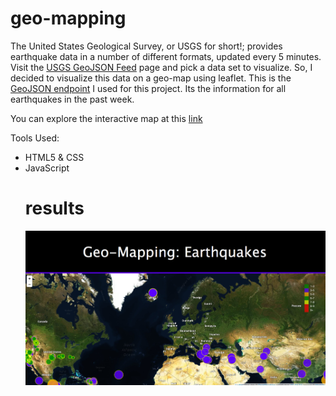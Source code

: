 # geo-mapping

The United States Geological Survey, or USGS for short!; provides earthquake data in a number of different formats, updated every 5 minutes. Visit the [USGS GeoJSON Feed](http://earthquake.usgs.gov/earthquakes/feed/v1.0/geojson.php) page and pick a data set to visualize. So, I decided to visualize this data on a geo-map using leaflet. This is the [GeoJSON endpoint](https://earthquake.usgs.gov/earthquakes/feed/v1.0/summary/all_week.geojson) I used for this project. Its the information for all earthquakes in the past week. 

You can explore the interactive map at this [link](https://bobbytaylor82.github.io/geo-mapping/)


Tools Used: 
<ul>
<li>HTML5 & CSS </li>
<li>JavaScript </li>
  
# results 

![](img.png)

